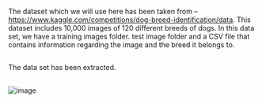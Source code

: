 The dataset which we will use here has been taken from – https://www.kaggle.com/competitions/dog-breed-identification/data. This dataset includes 10,000 images of 120 different breeds of dogs. In this data set, we have a training images folder. test image folder and a CSV file that contains information regarding the image and the breed it belongs to.


##

The data set has been extracted.


##


![image](https://github.com/user-attachments/assets/b96f644b-63fa-4629-9ad5-3d3e4e4f1a7c)



